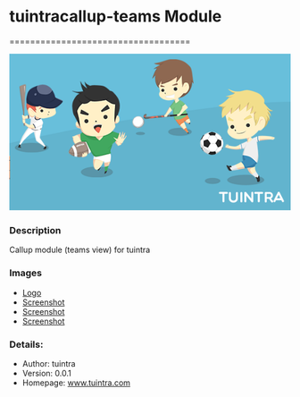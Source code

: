 # tuintracallup-teams Module
===================================

![tuintracallup-popover](images/tuintra-callup_popover.png)

### Description

Callup module (teams view) for tuintra


### Images
- [Logo](images//tuintra-callup_icon.png)
- [Screenshot](images//tuintra-callup_screenshot01.png)
- [Screenshot](images//tuintra-callup_screenshot02.png)
- [Screenshot](images//tuintra-callup_screenshot03.png)


### Details:

- Author: tuintra
- Version: 0.0.1
- Homepage: www.tuintra.com
